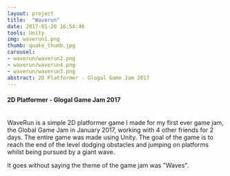 ```yaml
---
layout: project
title:  "Waverun"
date: 2017-01-20 16:54:46
tools: Unity
img: waverun1.png
thumb: quake_thumb.jpg
carousel:
- waverun/waverun2.png
- waverun/waverun4.png
- waverun/waverun3.png
abstract: 2D Platformer - Glogal Game Jam 2017
---
```

#### 2D Platformer - Glogal Game Jam 2017
<br>
WaveRun is a simple 2D platformer game I made for my first ever game jam, the Global Game Jam in January 2017, working with 4 other friends for 2 days. The entire game was made using Unity.
The goal of the game is to reach the end of the level dodging obstacles and jumping on platforms whilst being pursued by a giant wave.

It goes without saying the theme of the game jam was "Waves".
